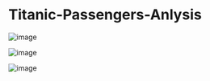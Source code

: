 # Titanic-Passengers-Anlysis


![image](https://github.com/rizkaalawiyah/Titanic-Passengers-Anlysis/assets/43191119/8ef2270a-fb6b-4a71-a613-78c582f615b2)

![image](https://github.com/rizkaalawiyah/Titanic-Passengers-Anlysis/assets/43191119/012c7f81-2e84-4c36-ba4c-aa69915f8f1e)

![image](https://github.com/rizkaalawiyah/Titanic-Passengers-Anlysis/assets/43191119/b6038356-ac40-4467-9fd3-611ae68ec845)
